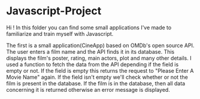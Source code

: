 # Javascript-Project

Hi ! In this folder you can find some small applications I've made to familiarize and train myself with Javascript. 

The first is a small application(CineApp) based on OMDb's open source API. The user enters a film name and the API finds it in its database. This displays the film's poster, rating, main actors, plot and many other details. I used a function to fetch the data from the API depending if the field is empty or not. If the field is empty this returns the request to "Please Enter A Movie Name" again. If the field isn't empty we'll check whether or not the film is present in the database. If the film is in the database, then all data concerning it is returned otherwise an error message is displayed. 
